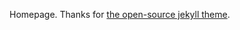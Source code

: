 Homepage. Thanks for [the open-source jekyll theme](https://github.com/tcbutler320/Jekyll-Theme-Dumbarton).
